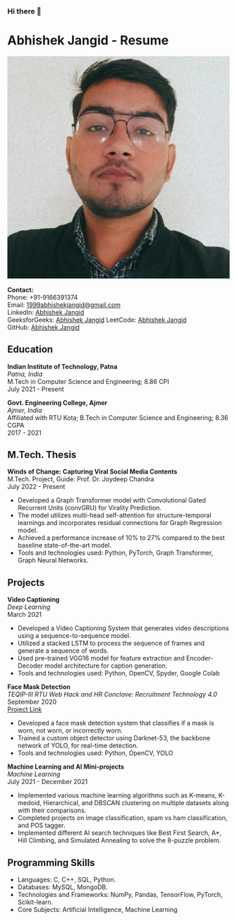 ### Hi there 👋

<!--
**abhi5hekjangid/abhi5hekjangid** is a ✨ _special_ ✨ repository because its `README.md` (this file) appears on your GitHub profile.

Here are some ideas to get you started:

- 🔭 I’m currently working on ...
- 🌱 I’m currently learning ...
- 👯 I’m looking to collaborate on ...
- 🤔 I’m looking for help with ...
- 💬 Ask me about ...
- 📫 How to reach me: ...
- 😄 Pronouns: ...
- ⚡ Fun fact: ...
-->

# Abhishek Jangid - Resume

![Profile Image](abhishek.jpeg)

**Contact:**  
Phone: +91-9166391374  
Email: 1999abhishekjangid@gmail.com  
LinkedIn: [Abhishek Jangid](https://www.linkedin.com/in/abhishek-jangid)  
GeeksforGeeks: [Abhishek Jangid](https://auth.geeksforgeeks.org/user/abhishekjangid)
LeetCode: [Abhishek Jangid](https://leetcode.com/abhishekjangid)  
GitHub: [Abhishek Jangid](https://github.com/abhishekjangid)

## Education

**Indian Institute of Technology, Patna**  
*Patna, India*  
M.Tech in Computer Science and Engineering; 8.86 CPI  
July 2021 - Present

**Govt. Engineering College, Ajmer**  
*Ajmer, India*  
Affiliated with RTU Kota; B.Tech in Computer Science and Engineering; 8.36 CGPA  
2017 - 2021

## M.Tech. Thesis

**Winds of Change: Capturing Viral Social Media Contents**  
M.Tech. Project, Guide: Prof. Dr. Joydeep Chandra  
July 2022 - Present

- Developed a Graph Transformer model with Convolutional Gated Recurrent Units (convGRU) for Virality Prediction.
- The model utilizes multi-head self-attention for structure-temporal learnings and incorporates residual connections for Graph Regression model.
- Achieved a performance increase of 10% to 27% compared to the best baseline state-of-the-art model.
- Tools and technologies used: Python, PyTorch, Graph Transformer, Graph Neural Networks.

## Projects

**Video Captioning**  
*Deep Learning*  
March 2021

- Developed a Video Captioning System that generates video descriptions using a sequence-to-sequence model.
- Utilized a stacked LSTM to process the sequence of frames and generate a sequence of words.
- Used pre-trained VGG16 model for feature extraction and Encoder-Decoder model architecture for caption generation.
- Tools and technologies used: Python, OpenCV, Spyder, Google Colab

**Face Mask Detection**  
*TEQIP-III RTU Web Hack and HR Conclave: Recruitment Technology 4.0*  
September 2020  
[Project Link](https://github.com/abhishekjangid/face-mask-detection)

- Developed a face mask detection system that classifies if a mask is worn, not worn, or incorrectly worn.
- Trained a custom object detector using Darknet-53, the backbone network of YOLO, for real-time detection.
- Tools and technologies used: Python, OpenCV, YOLO

**Machine Learning and AI Mini-projects**  
*Machine Learning*  
July 2021 - December 2021

- Implemented various machine learning algorithms such as K-means, K-medoid, Hierarchical, and DBSCAN clustering on multiple datasets along with their comparisons.
- Completed projects on image classification, spam vs ham classification, and POS tagger.
- Implemented different AI search techniques like Best First Search, A*, Hill Climbing, and Simulated Annealing to solve the 8-puzzle problem.

## Programming Skills

- Languages: C, C++, SQL, Python.
- Databases: MySQL, MongoDB.
- Technologies and Frameworks: NumPy, Pandas, TensorFlow, PyTorch, Scikit-learn.
- Core Subjects: Artificial Intelligence, Machine Learning
